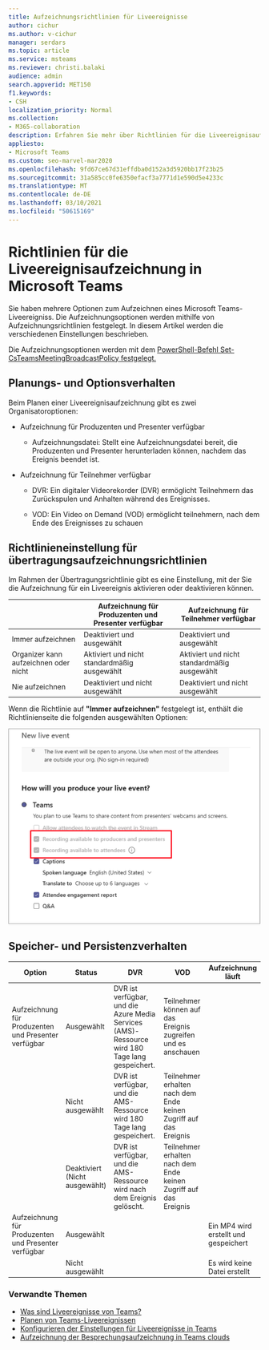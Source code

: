 ```yaml
---
title: Aufzeichnungsrichtlinien für Liveereignisse
author: cichur
ms.author: v-cichur
manager: serdars
ms.topic: article
ms.service: msteams
ms.reviewer: christi.balaki
audience: admin
search.appverid: MET150
f1.keywords:
- CSH
localization_priority: Normal
ms.collection:
- M365-collaboration
description: Erfahren Sie mehr über Richtlinien für die Liveereignisaufzeichnung.
appliesto:
- Microsoft Teams
ms.custom: seo-marvel-mar2020
ms.openlocfilehash: 9fd67ce67d31effdba0d152a3d5920bb17f23b25
ms.sourcegitcommit: 31a585cc0fe6350efacf3a7771d1e590d5e4233c
ms.translationtype: MT
ms.contentlocale: de-DE
ms.lasthandoff: 03/10/2021
ms.locfileid: "50615169"
---
```

# <a name="live-event-recording-policies-in-microsoft-teams"></a>Richtlinien für die Liveereignisaufzeichnung in Microsoft Teams

Sie haben mehrere Optionen zum Aufzeichnen eines Microsoft Teams-Liveereigniss. Die Aufzeichnungsoptionen werden mithilfe von Aufzeichnungsrichtlinien festgelegt. In diesem Artikel werden die verschiedenen Einstellungen beschrieben.

Die Aufzeichnungsoptionen werden mit dem [PowerShell-Befehl Set-CsTeamsMeetingBroadcastPolicy festgelegt.](https://docs.microsoft.com/powershell/module/skype/set-csteamsmeetingbroadcastpolicy?view=skype-ps)

## <a name="scheduling-and-option-behaviors"></a>Planungs- und Optionsverhalten

Beim Planen einer Liveereignisaufzeichnung gibt es zwei Organisatoroptionen:

- Aufzeichnung für Produzenten und Presenter verfügbar

  - Aufzeichnungsdatei: Stellt eine Aufzeichnungsdatei bereit, die Produzenten und Presenter herunterladen können, nachdem das Ereignis beendet ist.

- Aufzeichnung für Teilnehmer verfügbar

  - DVR: Ein digitaler Videorekorder (DVR) ermöglicht Teilnehmern das Zurückspulen und Anhalten während des Ereignisses.

  - VOD: Ein Video on Demand (VOD) ermöglicht teilnehmern, nach dem Ende des Ereignisses zu schauen

## <a name="broadcast-recording-policy-setting"></a>Richtlinieneinstellung für übertragungsaufzeichnungsrichtlinien

Im Rahmen der Übertragungsrichtlinie gibt es eine Einstellung, mit der Sie die Aufzeichnung für ein Liveereignis aktivieren oder deaktivieren können.

|                                 | Aufzeichnung für Produzenten und Presenter verfügbar | Aufzeichnung für Teilnehmer verfügbar |
| ------------------------------- | ---------------------------------------------------- | ------------------------------------- |
| Immer aufzeichnen               | Deaktiviert und ausgewählt                                | Deaktiviert und ausgewählt         |
| Organizer kann aufzeichnen oder nicht | Aktiviert und nicht standardmäßig ausgewählt                  | Aktiviert und nicht standardmäßig ausgewählt   |
| Nie aufzeichnen               | Deaktiviert und nicht ausgewählt                            | Deaktiviert und nicht ausgewählt      |

Wenn die Richtlinie auf **"Immer aufzeichnen"** festgelegt ist, enthält die Richtlinienseite die folgenden ausgewählten Optionen:

![Richtlinieneinstellungen für Liveereignisse](../media/live-event-recording-policy.png "Screenshot der Richtlinieneinstellungen für Liveereignisse im Microsoft Teams Admin Center")

## <a name="storage-and-persistence-behavior"></a>Speicher- und Persistenzverhalten

| Option                                       | Status   | DVR                                                   | VOD                                                     | Aufzeichnung läuft                |
| ------------------------------------------------ | ------------ | --------------------------------------------------------- | ----------------------------------------------------------- | ---------------------------- |
| Aufzeichnung für Produzenten und Presenter verfügbar | Ausgewählt     | DVR ist verfügbar, und die Azure Media Services (AMS)-Ressource wird 180 Tage lang gespeichert. | Teilnehmer können auf das Ereignis zugreifen und es anschauen                     |                              |
|                                                  | Nicht ausgewählt | DVR ist verfügbar, und die AMS-Ressource wird 180 Tage lang gespeichert. | Teilnehmer erhalten nach dem Ende keinen Zugriff auf das Ereignis |                              |
||Deaktiviert (Nicht ausgewählt)|DVR ist verfügbar, und die AMS-Ressource wird nach dem Ereignis gelöscht.|Teilnehmer erhalten nach dem Ende keinen Zugriff auf das Ereignis||
| Aufzeichnung für Produzenten und Presenter verfügbar | Ausgewählt     |                                                           |                                                             | Ein MP4 wird erstellt und gespeichert |
|                                                  | Nicht ausgewählt |                                                           |                                                             | Es wird keine Datei erstellt           |

### <a name="related-topics"></a>Verwandte Themen

- [Was sind Liveereignisse von Teams?](what-are-teams-live-events.md)
- [Planen von Teams-Liveereignissen](plan-for-teams-live-events.md)
- [Konfigurieren der Einstellungen für Liveereignisse in Teams](configure-teams-live-events.md)
- [Aufzeichnung der Besprechungsaufzeichnung in Teams clouds](../cloud-recording.md)
